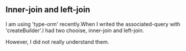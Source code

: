 ## Inner-join and left-join

I am using 'type-orm' recently.When I writed the associated-query with 'createBuilder'.I had two chooise, inner-join and left-join.

However, I did not really understand them.
